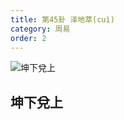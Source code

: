 ```yaml
---
title: 第45卦 泽地萃(cuì)
category: 周易
order: 2
---
```


![坤下兌上](https://upload.wikimedia.org/wikipedia/commons/e/e5/Yijing-45.png)

## 坤下兌上